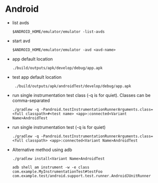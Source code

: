 # Android

- list avds

  `$ANDROID_HOME/emulator/emulator -list-avds`

- start avd

  `$ANDROID_HOME/emulator/emulator -avd <avd-name>`

- app default location

  `./build/outputs/apk/develop/debug/app.apk`
  
- test app default location

  ` ./build/outputs/apk/androidTest/develop/debug/app.apk`

- run single instrumentation test class (-q is for quiet). Classes can be comma-separated

  `./gradlew -q -Pandroid.testInstrumentationRunnerArguments.class=<full classpath>#<test name> <app>:connected<Variant Name>AndroidTest`

- run single instrumentation test (-q is for quiet)

  `./gradlew -q -Pandroid.testInstrumentationRunnerArguments.class=<full classpath> <app>:connected<Variant Name>AndroidTest`

- Alternative method using adb

  `./gradlew install<Variant Name>AndroidTest`

  `adb shell am instrument -w -e class com.example.MyInstrumentationTest#testFoo  com.example.test/android.support.test.runner.AndroidJUnitRunner`
